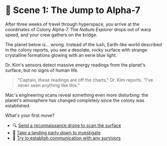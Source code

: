 # 🌌 Scene 1: The Jump to Alpha-7

After three weeks of travel through hyperspace, you arrive at the coordinates of Colony Alpha-7. The *Nebula Explorer* drops out of warp speed, and your crew gathers on the bridge.

The planet below is... wrong. Instead of the lush, Earth-like world described in the colony reports, you see a desolate, rocky surface with strange crystalline formations glowing with an eerie blue light.

Dr. Kim's sensors detect massive energy readings from the planet's surface, but no signs of human life.

> "Captain, these readings are off the charts," Dr. Kim reports. "I've never seen anything like this."

Mac's engineering scans reveal something even more disturbing: the planet's atmosphere has changed completely since the colony was established.

What's your first move?

- 🔍 [Send a reconnaissance drone to scan the surface](./scene2A.md)
- 👥 [Take a landing party down to investigate](./scene2B.md)
- 📡 [Try to establish communication with any survivors](./scene2C.md)
